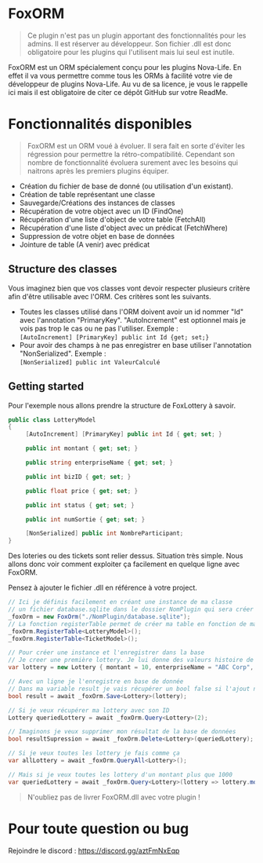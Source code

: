 # FoxORM

>Ce plugin n'est pas un plugin apportant des fonctionnalités pour les admins. Il est réserver au développeur. Son fichier .dll est donc obligatoire pour les plugins qui l'utilisent mais lui seul est inutile.

FoxORM est un ORM spécialement conçu pour les plugins Nova-Life. En effet il va vous permettre comme tous les ORMs à facilité votre vie de développeur de plugins Nova-Life. Au vu de sa licence, je vous le rappelle ici mais il est obligatoire de citer ce dépôt GitHub sur votre ReadMe.

# Fonctionnalités disponibles

> FoxORM est un ORM voué à évoluer. Il sera fait en sorte d'éviter les régression pour permettre la rétro-compatibilité. Cependant son nombre de fonctionnalité évoluera surement avec les besoins qui naitrons après les premiers plugins équiper.

-  Création du fichier de base de donné (ou utilisation d'un existant).
- Création de table représentant une classe
- Sauvegarde/Créations des instances de classes
- Récupération de votre object avec un ID (FindOne)
- Récupération d'une liste d'object de votre table (FetchAll)
- Récupération d'une liste d'object avec un prédicat (FetchWhere)
- Suppression de votre objet en base de données
- Jointure de table (A venir) avec prédicat

## Structure des classes

Vous imaginez bien que vos classes vont devoir respecter plusieurs critère afin d'être utilisable avec l'ORM. Ces critères sont les suivants.
- Toutes les classes utilisé dans l'ORM doivent avoir un id nommer "Id" avec l'annotation "PrimaryKey". "AutoIncrement" est optionnel mais je vois pas trop le cas ou ne pas l'utiliser. Exemple : <br> `[AutoIncrement] [PrimaryKey] public int Id {get; set;}`
- Pour avoir des champs à ne pas enregistrer en base utiliser l'annotation "NonSerialized". Exemple : <br> `[NonSerialized] public int ValeurCalculé`

## Getting started

Pour l'exemple nous allons prendre la structure de FoxLottery à savoir.

```c#
public class LotteryModel
{
     [AutoIncrement] [PrimaryKey] public int Id { get; set; }

     public int montant { get; set; }

     public string enterpriseName { get; set; }

     public int bizID { get; set; }

     public float price { get; set; }

     public int status { get; set; }

     public int numSortie { get; set; }

     [NonSerialized] public int NombreParticipant;
}
```

Des loteries ou des tickets sont relier dessus. Situation très simple. Nous allons donc voir comment exploiter ça facilement en quelque ligne avec FoxORM.

Pensez à ajouter le fichier .dll en référence à votre project.
```c#
// Ici je définis facilement en créant une instance de ma classe
// un fichier database.sqlite dans le dossier NomPlugin qui sera créer automatiquement
_foxOrm = new FoxOrm("./NomPlugin/database.sqlite");
// La fonction registerTable permet de créer ma table en fonction de ma classe c#
_foxOrm.RegisterTable<LotteryModel>();
_foxOrm.RegisterTable<TicketModel>();

// Pour créer une instance et l'enregistrer dans la base
// Je creer une première lottery. Je lui donne des valeurs histoire de
var lottery = new Lottery { montant = 10, enterpriseName = "ABC Corp", bizID = 1, price = 10.0f };

// Avec un ligne je l'enregistre en base de donnée
// Dans ma variable result je vais récupérer un bool false si l'ajout ne s'est pas fait sinon true
bool result = await _foxOrm.Save<Lottery>(lottery);

// Si je veux récupérer ma lottery avec son ID
Lottery queriedLottery = await _foxOrm.Query<Lottery>(2);

// Imaginons je veux supprimer mon résultat de la base de données
bool resultSupression = await _foxOrm.Delete<Lottery>(queriedLottery);

// Si je veux toutes les lottery je fais comme ça
var allLottery = await _foxOrm.QueryAll<Lottery>();

// Mais si je veux toutes les lottery d'un montant plus que 1000
var queriedLottery = await _foxOrm.Query<Lottery>(lottery => lottery.montant > 1000);
```
> N'oubliez pas de livrer FoxORM.dll avec votre plugin !

# Pour toute question ou bug
Rejoindre le discord : https://discord.gg/aztFmNxEqp

